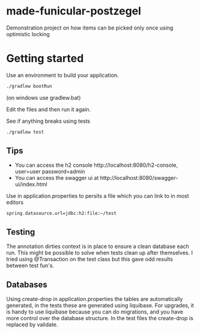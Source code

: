 # made-funicular-postzegel
Demonstration project on how items can be picked only once using optimistic locking

# Getting started
Use an environment to build your application.
```bash
./gradlew bootRun
```
(on windows use gradlew.bat)

Edit the files and then run it again.

See if anything breaks using tests
```bash
./gradlew test
```

## Tips
- You can access the h2 console http://localhost:8080/h2-console, user=user password=admin
- You can access the swagger ui at http://localhost:8080/swagger-ui/index.html


Use in application.properties to persits a file which you can link to in most editors
```
spring.datasource.url=jdbc:h2:file:~/test
```

## Testing
The annotation dirties context is in place to ensure a clean database each run.
This might be possible to solve when tests clean up after themselves.
I tried using @Transaction on the test class but this gave odd results between test fun's.

## Databases
Using create-drop in application.properties the tables are automatically generated, in the tests these are generated using liquibase.
For upgrades, it is handy to use liquibase because you can do migrations, and you have more control over the database structure.
In the test files the create-drop is replaced by validate.